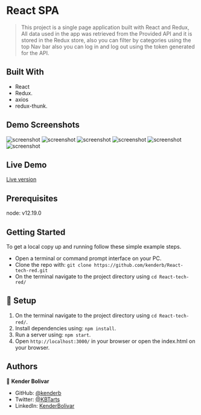 # React SPA

> This project is a single page application built with React and Redux, All data used in the app was retrieved from the 
> Provided API and it is stored in the Redux store, also you can filter by categories using the top Nav bar also you can 
> log in and log out using the token generated for the API.
## Built With

- React
- Redux.
- axios
- redux-thunk.

## Demo Screenshots

![screenshot](Capture_01.JPG)
![screenshot](Capture_02.JPG)
![screenshot](Capture_03.JPG)
![screenshot](Capture_04.JPG)
![screenshot](Capture_05.JPG)
![screenshot](Capture_06.JPG)

## Live Demo

[Live version](https://happy-jepsen-5a5f2b.netlify.app)

## Prerequisites

node: v12.19.0
## Getting Started
To get a local copy up and running follow these simple example steps.

- Open a terminal or command prompt interface on your PC.
- Clone the repo with: `git clone https://github.com/kenderb/React-tech-red.git`
- On the terminal navigate to the project directory using `cd React-tech-red/`

## 📝 Setup

1. On the terminal navigate to the project directory using `cd React-tech-red/`.
2. Install dependencies using: `npm install`.
2. Run a server using: `npm start`.
3. Open `http://localhost:3000/` in your browser or open the index.html on your browser.


## Authors

👤 **Kender Bolivar**

- GitHub: [@kenderb](https://github.com/ken)
- Twitter: [@KBTarts](https://twitter.com/KBTarts )
- LinkedIn: [KenderBolivar](https://www.linkedin.com/in/kender-bolivar-1736086b/ )



